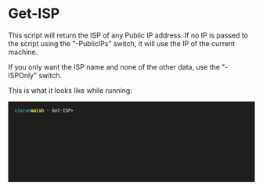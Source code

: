 # Get-ISP

This script will return the ISP of any Public IP address. If no IP is passed to the script using the "-PublicIPs" switch, it will use the IP of the current machine.

If you only want the ISP name and none of the other data, use the "-ISPOnly" switch.

This is what it looks like while running:

![Gif of Get-ISP in action](https://github.com/kieranwalsh/img/blob/main/Get-ISP.gif)
